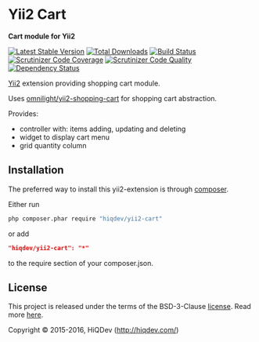 Yii2 Cart
=========

**Cart module for Yii2**

[![Latest Stable Version](https://poser.pugx.org/hiqdev/yii2-cart/v/stable)](https://packagist.org/packages/hiqdev/yii2-cart)
[![Total Downloads](https://poser.pugx.org/hiqdev/yii2-cart/downloads)](https://packagist.org/packages/hiqdev/yii2-cart)
[![Build Status](https://img.shields.io/travis/hiqdev/yii2-cart.svg)](https://travis-ci.org/hiqdev/yii2-cart)
[![Scrutinizer Code Coverage](https://img.shields.io/scrutinizer/coverage/g/hiqdev/yii2-cart.svg)](https://scrutinizer-ci.com/g/hiqdev/yii2-cart/)
[![Scrutinizer Code Quality](https://img.shields.io/scrutinizer/g/hiqdev/yii2-cart.svg)](https://scrutinizer-ci.com/g/hiqdev/yii2-cart/)
[![Dependency Status](https://www.versioneye.com/php/hiqdev:yii2-cart/dev-master/badge.svg)](https://www.versioneye.com/php/hiqdev:yii2-cart/dev-master)

[Yii2](http://yiiframework.com) extension providing shopping cart module.

Uses [omnilight/yii2-shopping-cart](https://github.com/omnilight/yii2-shopping-cart) for shopping cart abstraction.

Provides:

- controller with: items adding, updating and deleting
- widget to display cart menu
- grid quantity column

## Installation

The preferred way to install this yii2-extension is through [composer](http://getcomposer.org/download/).

Either run

```sh
php composer.phar require "hiqdev/yii2-cart"
```

or add

```json
"hiqdev/yii2-cart": "*"
```

to the require section of your composer.json.

## License

This project is released under the terms of the BSD-3-Clause [license](LICENSE).
Read more [here](http://choosealicense.com/licenses/bsd-3-clause).

Copyright © 2015-2016, HiQDev (http://hiqdev.com/)

